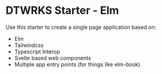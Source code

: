 # DTWRKS Starter - Elm

Use this starter to create a single page application based on:

- Elm
- Tailwindcss
- Typescript Interop
- Svelte based web components
- Multiple app entry points (for things like elm-book)

